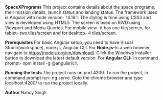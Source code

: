 **SpaceXPrograms**
This project contains details about the space programs, their mission details, launch status and landing status.
The framework used is Angular with node version- 14.16.1. The styling is fone using CSS3 and view is developed using HTML5.  The screen is bsed on RWD using Viewport and Media Queries. For  mobile view- it has one tile/screen, for tablet- two tiles/screen and for desktop- 4 tiles/screen.



**Prerequisites**
For basic Angular setup, you need to have Visual Studio(workspace), node.js, Angular CLI.
For **Node.js**-In a web browser, navigate to https://nodejs.org/en/download/. Click the Windows Installer button to download the latest default version.
For **Angular CLI**- In command prompt- npm install -g @angular/cli.

**Running the tests**
The project runs on port 4200. To run the project, in command prompt run- ng serve.
Goto the chrome browser and type localhost:4200/ to run the project locally. 



**Author**
Nancy Singh
